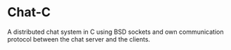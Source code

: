 # Chat-C

A distributed chat system in C using BSD sockets and own communication protocol between the chat server and the clients.
